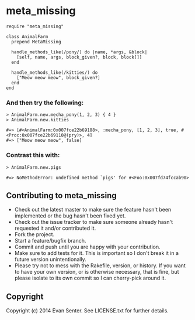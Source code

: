 # meta_missing

    require "meta_missing"

    class AnimalFarm
      prepend MetaMissing
      
      handle_methods_like(/pony/) do |name, *args, &block|
        [self, name, args, block_given?, block, block[]]
      end
      
      handle_methods_like(/kitties/) do
        ["Meow meow meow", block_given?]
      end
    end
    
### And then try the following:

    > AnimalFarm.new.mecha_pony(1, 2, 3) { 4 }
    > AnimalFarm.new.kitties
    
    #=> [#<AnimalFarm:0x007fce22b69188>, :mecha_pony, [1, 2, 3], true, #<Proc:0x007fce22b69110@(pry)>, 4]
    #=> ["Meow meow meow", false]
    
### Contrast this with:
    
    > AnimalFarm.new.pigs
    
    #=> NoMethodError: undefined method `pigs' for #<Foo:0x007fd74fccab90>

## Contributing to meta_missing
 
* Check out the latest master to make sure the feature hasn't been implemented or the bug hasn't been fixed yet.
* Check out the issue tracker to make sure someone already hasn't requested it and/or contributed it.
* Fork the project.
* Start a feature/bugfix branch.
* Commit and push until you are happy with your contribution.
* Make sure to add tests for it. This is important so I don't break it in a future version unintentionally.
* Please try not to mess with the Rakefile, version, or history. If you want to have your own version, or is otherwise necessary, that is fine, but please isolate to its own commit so I can cherry-pick around it.

## Copyright

Copyright (c) 2014 Evan Senter. See LICENSE.txt for
further details.

